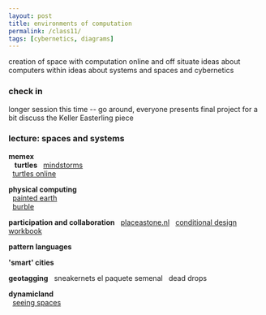 ```yaml
---  
layout: post  
title: environments of computation 
permalink: /class11/  
tags: [cybernetics, diagrams]
---  
```


creation of space with computation online and off
situate ideas about computers within ideas about systems and spaces and cybernetics

### check in
longer session this time -- go around, everyone presents final project for a bit
discuss the Keller Easterling piece

### lecture: spaces and systems

**memex**  
  
**turtles**
  [mindstorms](http://worrydream.com/refs/Papert%20-%20Mindstorms%201st%20ed.pdf)  
  [turtles online](https://turtleacademy.com/playground)  


**physical computing**  
  [painted earth](https://studiomoniker.com/projects/painted-earth)  
  [burble](https://umbrellium.co.uk/products/burble/)  

**participation and collaboration**
  [placeastone.nl](https://studiomoniker.com/projects/place-a-stone)
  [conditional design workbook](https://studiomoniker.com/projects/conditional-design-workbook)

**pattern languages**


**'smart' cities**

**geotagging**
  sneakernets el paquete semenal
  dead drops

**dynamicland**  
  [seeing spaces](http://worrydream.com/SeeingSpaces/)  


